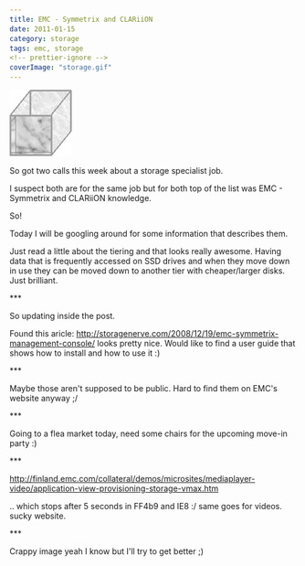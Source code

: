```yaml
---
title: EMC - Symmetrix and CLARiiON
date: 2011-01-15
category: storage
tags: emc, storage
<!-- prettier-ignore -->
coverImage: "storage.gif"
---
```


[![box](images/storage.gif "storage")](images/storage.gif)

So got two calls this week about a storage specialist job.

I suspect both are for the same job but for both top of the list was EMC - Symmetrix and CLARiiON knowledge.

So!

Today I will be googling around for some information that describes them.

Just read a little about the tiering and that looks really awesome. Having data that is frequently accessed on SSD drives and when they move down in use they can be moved down to another tier with cheaper/larger disks. Just brilliant.

\*\*\*

So updating inside the post.

Found this aricle: <http://storagenerve.com/2008/12/19/emc-symmetrix-management-console/> looks pretty nice. Would like to find a user guide that shows how to install and how to use it :)

\*\*\*

Maybe those aren't supposed to be public. Hard to find them on EMC's website anyway ;/

\*\*\*

Going to a flea market today, need some chairs for the upcoming move-in party :)

\*\*\*

<http://finland.emc.com/collateral/demos/microsites/mediaplayer-video/application-view-provisioning-storage-vmax.htm>

.. which stops after 5 seconds in FF4b9 and IE8 :/ same goes for videos. sucky website.

\*\*\*

Crappy image yeah I know but I'll try to get better ;)

